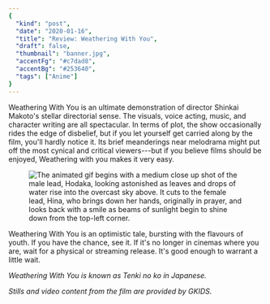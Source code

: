```yaml
---
{
  "kind": "post",
  "date": "2020-01-16",
  "title": "Review: Weathering With You",
  "draft": false,
  "thumbnail": "banner.jpg",
  "accentFg": "#c7dad8",
  "accentBg": "#253640",
  "tags": ["Anime"]
}
---
```


Weathering With You is an ultimate demonstration of director Shinkai Makoto's stellar directorial sense. The visuals, voice acting, music, and character writing are all spectacular. In terms of plot, the show occasionally rides the edge of disbelief, but if you let yourself get carried along by the film, you'll hardly notice it. Its brief meanderings near melodrama might put off the most cynical and critical viewers---but if you believe films should be enjoyed, Weathering with you makes it very easy.

<figure class="full-width">
<img src="1.gif" alt="The animated gif begins with a medium close up shot of the male lead, Hodaka, looking astonished as leaves and drops of water rise into the overcast sky above. It cuts to the female lead, Hina, who brings down her hands, originally in prayer, and looks back with a smile as beams of sunlight begin to shine down from the top-left corner." />
</figure>

Weathering With You is an optimistic tale, bursting with the flavours of youth. If you have the chance, see it. If it's no longer in cinemas where you are, wait for a physical or streaming release. It's good enough to warrant a little wait.

_Weathering With You is known as Tenki no ko in Japanese._

_Stills and video content from the film are provided by GKIDS._
